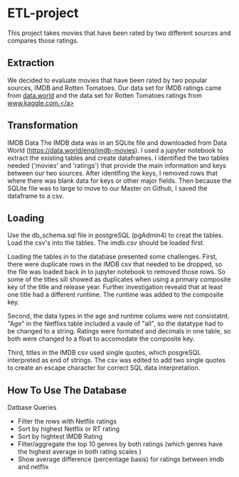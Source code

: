 # ETL-project

This project takes movies that have been rated by two different sources and compares those ratings.

## Extraction

We decided to evaluate movies that have been rated by two popular sources, IMDB and Rotten Tomatoes. Our data set for IMDB ratings came from <a href="https://data.world/eng/imdb-movies">data.world</a> and the data set for Rotten Tomatoes ratings from <a href="https://www.kaggle.com/ruchi798/movies-on-netflix-prime-video-hulu-and-disney?select=MoviesOnStreamingPlatforms_updated.csv">www.kaggle.com.</a>



## Transformation
IMDB Data 
The IMDB data was in an SQLite file and downloaded from Data World (https://data.world/eng/imdb-movies). I used a jupyter notebook to extract the existing tables and create dataframes. I identified the two tables needed ('movies' and 'ratings') that provide the main information and keys between our two sources. After identifing the keys, I removed rows that where there was blank data for keys or other major fields. Then because the SQLite file was to large to move to our Master on Github, I saved the dataframe to a csv.

## Loading

Use the db_schema.sql file in postgreSQL (pgAdmin4) to creat the tables. Load the csv's into the tables. The imdb.csv should be loaded first.

Loading the tables in to the database presented some challenges. First, there were duplicate rows in the IMDB csv that needed to be dropped, so the file was loaded back in to jupyter notebook to removed those rows. So some of the titles sill showed as duplicates when using a primary composite key of the title and release year. Further investigation reveald that at least one title had a different runtime. The runtime was added to the composite key.

Second, the data types in the age and runtime colums were not consistatnt. "Age" in the Netflixs table included a vaule of "all", so the datatype had to be changed to a string. Ratings were formated and decimals in one table, so both were changed to a float to accomodate the composite key. 

Third, titles in the IMDB csv used single quotes, which posgreSQL interpreted as end of strings. The csv was edited to add two single quotes to create an escape character for correct SQL data interpretation.

## How To Use The Database

Datbase Queries

* Filter the rows with Netfilx ratings
* Sort by highest Netflix or RT rating
* Sort by hightest IMDB Rating
* Filter/aggregate the top 10 genres by both ratings (which genres have the highest average in both rating scales )
* Show average difference (percentage basis) for ratings between imdb and netflix
